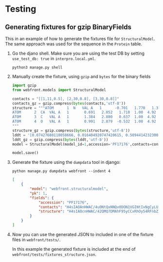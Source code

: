 Testing
===

Generating fixtures for gzip BinaryFields
---
This in an example of how to generate the fixtures file for `StructuralModel`. The same approach was used for the sequence in the `Protein` table.

1. Go the djano shell. Make sure you are using the test DB by setting `use_test_db: true` in `interpro.local.yml`. 
   ```shell
   python3 manage.py shell
   ```

2. Manually create the fixture, using `gzip` and `bytes` for the binary fields
    ```python
    import gzip 
    from webfront.models import StructuralModel  
    
    contacts = "[[1,11,0.5], [2,30,0.8], [3,30,0.8]]"  
    contacts_gz = gzip.compress(bytes(contacts,'utf-8'))
    structure = """ATOM      1  N   VAL A   1      -0.701   1.770   1.392  1.00  4.92           N   
    ATOM      2  CA  VAL A   1       0.691   2.052   1.718  1.00  4.92           C   
    ATOM      3  C   VAL A   1       1.384   2.880   0.637  1.00  4.92           C   
    ATOM      4  O   VAL A   1       0.991   2.879  -0.532  1.00  4.92           O   
    """  
    structure_gz = gzip.compress(bytes(structure,'utf-8'))
    lddt = '[0.07427680118058666, 0.016404920747420615, 0.5094414232300765]'
    lddt_gz = gzip.compress(bytes(lddt,'utf-8'))
    model = StructuralModel(model_id=1,accession='PF17176',contacts=contacts_gz,structure=structure_gz,lddt=lddt_gz)
   
    model.save()
    ```

3. Generate the fixture using the `dumpdata` tool in django:
    ```shell
    python manage.py dumpdata webfront --indent 4
    ```
    ```json
    [
        {
            "model": "webfront.structuralmodel",
            "pk": 1,
            "fields": {
                "accession": "PF17176",
                "contacts": "H4sIAOAnHWAC/4uONtQxNNQx0DON1VGINtIxNgCyLUBsYxg7FgCIHLXIJAAAAA==",
                "structure": "H4sIAOcnHWAC/42QMQ7DMAhF95yCCxRhOy54RFnbZIly/6MEcBWpSi2V5X9s/Qe27tsbohLAanLoC7S3Xg9CJvcJmSm0tOxC1s3o/irLT3oB7WbRGxAIn819Rqq5g5MMgMsXsMTBDWgbyRxAEeoDCv8FtNQGvzZsnw2FW3xBLaMnW346Aa6DA5lEAQAA"
            }
        }
    ]

    ```
4. Now you can use the generated JSON to included in one of the fixture files in `webfront/tests/`. 

   In this example the generated fixture is included at the end of `webfront/tests/fixtures_structure.json`.
